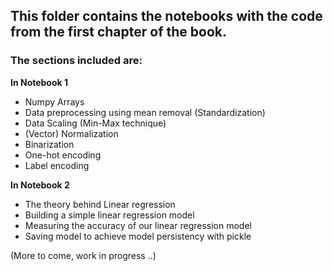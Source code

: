 ## **This folder contains the notebooks with the code from the first chapter of the book.**
### The sections included are:
**In Notebook 1**
- Numpy Arrays
- Data preprocessing using mean removal (Standardization)
- Data Scaling (Min-Max technique)
- (Vector) Normalization
- Binarization
- One-hot encoding
- Label encoding

**In Notebook 2**
- The theory behind Linear regression
- Building a simple linear regression model
- Measuring the accuracy of our linear regression model
- Saving model to achieve model persistency with pickle




(More to come, work in progress ..)